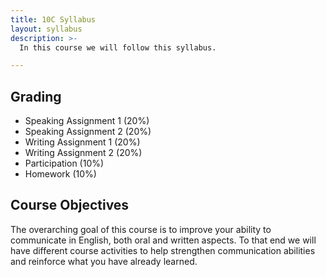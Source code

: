 ```yaml
---
title: 10C Syllabus
layout: syllabus
description: >-
  In this course we will follow this syllabus.

---
```

## Grading

  * Speaking Assignment 1 (20%)
  * Speaking Assignment 2 (20%)
  * Writing Assignment 1  (20%)
  * Writing Assignment 2  (20%)
  * Participation         (10%)
  * Homework              (10%)

## Course Objectives
  The overarching goal of this course is to improve your ability to communicate in English, both oral and written aspects. To that end we will have different course activities to help strengthen communication abilities and reinforce what you have already learned.
 
 